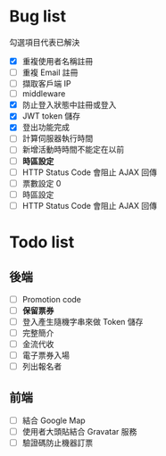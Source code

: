 # Bug list

勾選項目代表已解決

- [x] 重複使用者名稱註冊
- [ ] 重複 Email 註冊
- [ ] 擷取客戶端 IP
- [ ] middleware
- [x] 防止登入狀態中註冊或登入
- [x] JWT token 儲存
- [x] 登出功能完成
- [ ] 計算伺服器執行時間
- [ ] 新增活動時時間不能定在以前
- [ ] **時區設定**
- [ ] HTTP Status Code 會阻止 AJAX 回傳
- [ ] 票數設定 0
- [ ] 時區設定
- [ ] HTTP Status Code 會阻止 AJAX 回傳

# Todo list

## 後端

- [ ] Promotion code
- [ ] **保留票券**
- [ ] 登入產生隨機字串來做 Token 儲存
- [ ] 完整簡介
- [ ] 金流代收
- [ ] 電子票券入場
- [ ] 列出報名者

## 前端
- [ ] 結合 Google Map
- [ ] 使用者大頭貼結合 Gravatar 服務
- [ ] 驗證碼防止機器訂票
